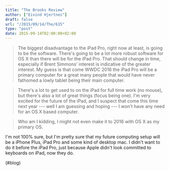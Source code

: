 ```yaml
---
title: "The Brooks Review"
author: ["Eivind Hjertnes"]
draft: false
url: "/2015/09/14/The/615"
type: "post"
date: 2015-09-14T02:00:00+02:00
---
```


> The biggest disadvantage to the iPad Pro, right now at least, is going
> to be the software. There's going to be a lot more robust software for
> OS X than there will be for the iPad Pro. That should change in time,
> especially if Brent Simmons' interest is indicative of the greater
> interest. My guess is that come WWDC 2016 the iPad Pro will be a
> primary computer for a great many people that would have never
> fathomed a lowly tablet being their main computer.

<!--quoteend-->

> There's a lot to get used to on the iPad for full time work (no
> mouse), but there's also a lot of great things (focus being one). I'm
> very excited for the future of the iPad, and I suspect that come this
> time next year --- well I am guessing and hoping --- I won't have any
> need for an OS X based computer.

<!--quoteend-->

> Who am I kidding, I might not even make it to 2016 with OS X as my
> primary OS.

I'm not 100% sure, but I'm pretty sure that my future computing setup
will be a iPhone Plus, iPad Pro and some kind of desktop mac. I didn't
want to do it before the iPad Pro, just because Apple didn't look
committed to keyboards on iPad, now they do.

(#blog)
